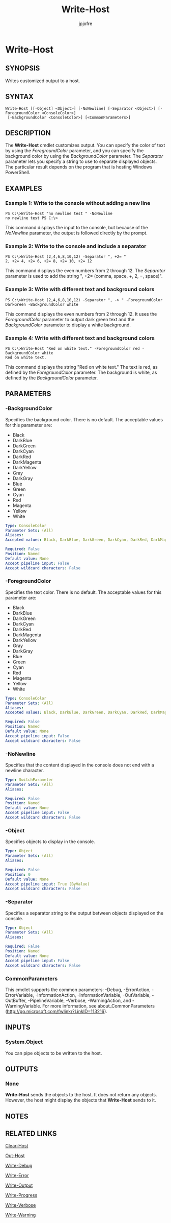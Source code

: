 ﻿---
author: jpjofre
description: 
external help file: Microsoft.PowerShell.Commands.Utility.dll-Help.xml
keywords: powershell, cmdlet
manager: carolz
ms.date: 2016-09-30
ms.prod: powershell
ms.technology: powershell
ms.topic: reference
online version: http://go.microsoft.com/fwlink/?LinkId=821876
schema: 2.0.0
title: Write-Host
---

# Write-Host

## SYNOPSIS
Writes customized output to a host.

## SYNTAX

```
Write-Host [[-Object] <Object>] [-NoNewline] [-Separator <Object>] [-ForegroundColor <ConsoleColor>]
 [-BackgroundColor <ConsoleColor>] [<CommonParameters>]
```

## DESCRIPTION
The **Write-Host** cmdlet customizes output.
You can specify the color of text by using the *ForegroundColor* parameter, and you can specify the background color by using the *BackgroundColor* parameter.
The *Separator* parameter lets you specify a string to use to separate displayed objects.
The particular result depends on the program that is hosting Windows PowerShell.

## EXAMPLES

### Example 1: Write to the console without adding a new line
```
PS C:\>Write-Host "no newline test " -NoNewline
no newline test PS C:\>
```

This command displays the input to the console, but because of the *NoNewline* parameter, the output is followed directly by the prompt.

### Example 2: Write to the console and include a separator
```
PS C:\>Write-Host (2,4,6,8,10,12) -Separator ", +2= "
2, +2= 4, +2= 6, +2= 8, +2= 10, +2= 12
```

This command displays the even numbers from 2 through 12.
The *Separator* parameter is used to add the string ", +2= (comma, space, +, 2, =, space)".

### Example 3: Write with different text and background colors
```
PS C:\>Write-Host (2,4,6,8,10,12) -Separator ", -> " -ForegroundColor DarkGreen -BackgroundColor white
```

This command displays the even numbers from 2 through 12.
It uses the *ForegroundColor* parameter to output dark green text and the *BackgroundColor* parameter to display a white background.

### Example 4: Write with different text and background colors
```
PS C:\>Write-Host "Red on white text." -ForegroundColor red -BackgroundColor white
Red on white text.
```

This command displays the string "Red on white text." The text is red, as defined by the *ForegroundColor* parameter.
The background is white, as defined by the *BackgroundColor* parameter.

## PARAMETERS

### -BackgroundColor
Specifies the background color.
There is no default.
The acceptable values for this parameter are:

- Black
- DarkBlue
- DarkGreen
- DarkCyan
- DarkRed
- DarkMagenta
- DarkYellow
- Gray
- DarkGray
- Blue
- Green
- Cyan
- Red
- Magenta
- Yellow
- White

```yaml
Type: ConsoleColor
Parameter Sets: (All)
Aliases: 
Accepted values: Black, DarkBlue, DarkGreen, DarkCyan, DarkRed, DarkMagenta, DarkYellow, Gray, DarkGray, Blue, Green, Cyan, Red, Magenta, Yellow, White

Required: False
Position: Named
Default value: None
Accept pipeline input: False
Accept wildcard characters: False
```

### -ForegroundColor
Specifies the text color.
There is no default.
The acceptable values for this parameter are:

- Black
- DarkBlue
- DarkGreen
- DarkCyan
- DarkRed
- DarkMagenta
- DarkYellow
- Gray
- DarkGray
- Blue
- Green
- Cyan
- Red
- Magenta
- Yellow
- White

```yaml
Type: ConsoleColor
Parameter Sets: (All)
Aliases: 
Accepted values: Black, DarkBlue, DarkGreen, DarkCyan, DarkRed, DarkMagenta, DarkYellow, Gray, DarkGray, Blue, Green, Cyan, Red, Magenta, Yellow, White

Required: False
Position: Named
Default value: None
Accept pipeline input: False
Accept wildcard characters: False
```

### -NoNewline
Specifies that the content displayed in the console does not end with a newline character.

```yaml
Type: SwitchParameter
Parameter Sets: (All)
Aliases: 

Required: False
Position: Named
Default value: None
Accept pipeline input: False
Accept wildcard characters: False
```

### -Object
Specifies objects to display in the console.

```yaml
Type: Object
Parameter Sets: (All)
Aliases: 

Required: False
Position: 0
Default value: None
Accept pipeline input: True (ByValue)
Accept wildcard characters: False
```

### -Separator
Specifies a separator string to the output between objects displayed on the console.

```yaml
Type: Object
Parameter Sets: (All)
Aliases: 

Required: False
Position: Named
Default value: None
Accept pipeline input: False
Accept wildcard characters: False
```

### CommonParameters
This cmdlet supports the common parameters: -Debug, -ErrorAction, -ErrorVariable, -InformationAction, -InformationVariable, -OutVariable, -OutBuffer, -PipelineVariable, -Verbose, -WarningAction, and -WarningVariable. For more information, see about_CommonParameters (http://go.microsoft.com/fwlink/?LinkID=113216).

## INPUTS

### System.Object
You can pipe objects to be written to the host.

## OUTPUTS

### None
**Write-Host** sends the objects to the host.
It does not return any objects.
However, the host might display the objects that **Write-Host** sends to it.

## NOTES

## RELATED LINKS

[Clear-Host](..\Microsoft.PowerShell.Core\Functions\Clear-Host.md)

[Out-Host](..\Microsoft.PowerShell.Core\Out-Host.md)

[Write-Debug](.\Write-Debug.md)

[Write-Error](.\Write-Error.md)

[Write-Output](.\Write-Output.md)

[Write-Progress](.\Write-Progress.md)

[Write-Verbose](.\Write-Verbose.md)

[Write-Warning](.\Write-Warning.md)

